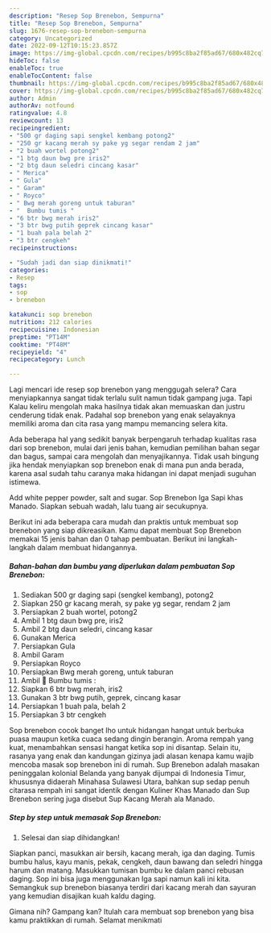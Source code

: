 ```yaml
---
description: "Resep Sop Brenebon, Sempurna"
title: "Resep Sop Brenebon, Sempurna"
slug: 1676-resep-sop-brenebon-sempurna
category: Uncategorized
date: 2022-09-12T10:15:23.857Z
image: https://img-global.cpcdn.com/recipes/b995c8ba2f85ad67/680x482cq70/sop-brenebon-foto-resep-utama.jpg
hideToc: false
enableToc: true
enableTocContent: false
thumbnail: https://img-global.cpcdn.com/recipes/b995c8ba2f85ad67/680x482cq70/sop-brenebon-foto-resep-utama.jpg
cover: https://img-global.cpcdn.com/recipes/b995c8ba2f85ad67/680x482cq70/sop-brenebon-foto-resep-utama.jpg
author: Admin
authorAv: notfound
ratingvalue: 4.8
reviewcount: 13
recipeingredient:
- "500 gr daging sapi sengkel kembang potong2"
- "250 gr kacang merah sy pake yg segar rendam 2 jam"
- "2 buah wortel potong2"
- "1 btg daun bwg pre iris2"
- "2 btg daun seledri cincang kasar"
- " Merica"
- " Gula"
- " Garam"
- " Royco"
- " Bwg merah goreng untuk taburan"
- "  Bumbu tumis "
- "6 btr bwg merah iris2"
- "3 btr bwg putih geprek cincang kasar"
- "1 buah pala belah 2"
- "3 btr cengkeh"
recipeinstructions:

- "Sudah jadi dan siap dinikmati!"
categories:
- Resep
tags:
- sop
- brenebon

katakunci: sop brenebon 
nutrition: 212 calories
recipecuisine: Indonesian
preptime: "PT14M"
cooktime: "PT48M"
recipeyield: "4"
recipecategory: Lunch

---
```



Lagi mencari ide resep sop brenebon yang menggugah selera? Cara menyiapkannya sangat tidak terlalu sulit namun tidak gampang juga. Tapi Kalau keliru mengolah maka hasilnya tidak akan memuaskan dan justru cenderung tidak enak. Padahal sop brenebon yang enak selayaknya memiliki aroma dan cita rasa yang mampu memancing selera kita.


Ada beberapa hal yang sedikit banyak berpengaruh terhadap kualitas rasa dari sop brenebon, mulai dari jenis bahan, kemudian pemilihan bahan segar dan bagus, sampai cara mengolah dan menyajikannya. Tidak usah bingung jika hendak menyiapkan sop brenebon enak di mana pun anda berada, karena asal sudah tahu caranya maka hidangan ini dapat menjadi suguhan istimewa.

Add white pepper powder, salt and sugar. Sop Brenebon Iga Sapi khas Manado. Siapkan sebuah wadah, lalu tuang air secukupnya.


Berikut ini ada beberapa cara mudah dan praktis untuk membuat sop brenebon yang siap dikreasikan. Kamu dapat membuat Sop Brenebon memakai 15 jenis bahan dan 0 tahap pembuatan. Berikut ini langkah-langkah dalam membuat hidangannya.

<!--inarticleads1-->

##### Bahan-bahan dan bumbu yang diperlukan dalam pembuatan Sop Brenebon:

1. Sediakan 500 gr daging sapi (sengkel kembang), potong2
1. Siapkan 250 gr kacang merah, sy pake yg segar, rendam 2 jam
1. Persiapkan 2 buah wortel, potong2
1. Ambil 1 btg daun bwg pre, iris2
1. Ambil 2 btg daun seledri, cincang kasar
1. Gunakan  Merica
1. Persiapkan  Gula
1. Ambil  Garam
1. Persiapkan  Royco
1. Persiapkan  Bwg merah goreng, untuk taburan
1. Ambil  🌸 Bumbu tumis :
1. Siapkan 6 btr bwg merah, iris2
1. Gunakan 3 btr bwg putih, geprek, cincang kasar
1. Persiapkan 1 buah pala, belah 2
1. Persiapkan 3 btr cengkeh


Sop brenebon cocok banget lho untuk hidangan hangat untuk berbuka puasa maupun ketika cuaca sedang dingin berangin. Aroma rempah yang kuat, menambahkan sensasi hangat ketika sop ini disantap. Selain itu, rasanya yang enak dan kandungan gizinya jadi alasan kenapa kamu wajib mencoba masak sop brenebon ini di rumah. Sup Brenebon adalah masakan peninggalan kolonial Belanda yang banyak dijumpai di Indonesia Timur, khususnya didaerah Minahasa Sulawesi Utara, bahkan sup sedap penuh citarasa rempah ini sangat identik dengan Kuliner Khas Manado dan Sup Brenebon sering juga disebut Sup Kacang Merah ala Manado. 

<!--inarticleads2-->

##### Step by step untuk memasak Sop Brenebon:


1. Selesai dan siap dihidangkan!

Siapkan panci, masukkan air bersih, kacang merah, iga dan daging. Tumis bumbu halus, kayu manis, pekak, cengkeh, daun bawang dan seledri hingga harum dan matang. Masukkan tumisan bumbu ke dalam panci rebusan daging. Sop ini bisa juga menggunakan Iga sapi namun kali ini kita. Semangkuk sup brenebon biasanya terdiri dari kacang merah dan sayuran yang kemudian disajikan kuah kaldu daging. 

Gimana nih? Gampang kan? Itulah cara membuat sop brenebon yang bisa kamu praktikkan di rumah. Selamat menikmati
